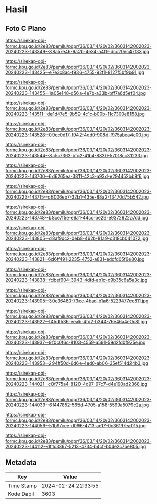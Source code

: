# Hasil

## Foto C Plano

https://sirekap-obj-formc.kpu.go.id/2e83/pemilu/pdpr/36/03/14/20/02/3603142002023-20240223-143349--88a57e46-9a2b-4e34-a4f9-dcc20ec47f33.jpg

https://sirekap-obj-formc.kpu.go.id/2e83/pemilu/pdpr/36/03/14/20/02/3603142002023-20240223-143425--e7e3c8ac-f936-4755-92f1-8127f5bf9b91.jpg

https://sirekap-obj-formc.kpu.go.id/2e83/pemilu/pdpr/36/03/14/20/02/3603142002023-20240223-143455--1a05e148-d56a-4e7b-a33b-bff7a6d5ef04.jpg

https://sirekap-obj-formc.kpu.go.id/2e83/pemilu/pdpr/36/03/14/20/02/3603142002023-20240223-143511--de1d47e5-9b59-4c1c-b00b-11c7300e8158.jpg

https://sirekap-obj-formc.kpu.go.id/2e83/pemilu/pdpr/36/03/14/20/02/3603142002023-20240223-143528--09ec0d17-f942-4dd0-908d-f975abea4c00.jpg

https://sirekap-obj-formc.kpu.go.id/2e83/pemilu/pdpr/36/03/14/20/02/3603142002023-20240223-143544--8c5c7363-bfc2-41b4-8830-57018cc31233.jpg

https://sirekap-obj-formc.kpu.go.id/2e83/pemilu/pdpr/36/03/14/20/02/3603142002023-20240223-143700--6d6265ea-3811-42c3-a93d-e294452bb9f6.jpg

https://sirekap-obj-formc.kpu.go.id/2e83/pemilu/pdpr/36/03/14/20/02/3603142002023-20240223-143715--d8006eb7-32b1-435e-88a2-13470d75b542.jpg

https://sirekap-obj-formc.kpu.go.id/2e83/pemilu/pdpr/36/03/14/20/02/3603142002023-20240223-143748--b8ce7f5e-e6a1-44cc-be29-e9372622a7dd.jpg

https://sirekap-obj-formc.kpu.go.id/2e83/pemilu/pdpr/36/03/14/20/02/3603142002023-20240223-143805--d8af9dc2-0eb8-462b-81a9-c318cb041072.jpg

https://sirekap-obj-formc.kpu.go.id/2e83/pemilu/pdpr/36/03/14/20/02/3603142002023-20240223-143821--6d6ff491-2235-4752-a831-eddfd05f6e80.jpg

https://sirekap-obj-formc.kpu.go.id/2e83/pemilu/pdpr/36/03/14/20/02/3603142002023-20240223-143838--fdbef904-3943-4dfd-ab1c-d9b35c6a5a3c.jpg

https://sirekap-obj-formc.kpu.go.id/2e83/pemilu/pdpr/36/03/14/20/02/3603142002023-20240223-143905--30e36480-73ee-4bad-b1a6-5229477ee811.jpg

https://sirekap-obj-formc.kpu.go.id/2e83/pemilu/pdpr/36/03/14/20/02/3603142002023-20240223-143922--f45df536-eeab-4fd2-b344-76e46a4e0c8f.jpg

https://sirekap-obj-formc.kpu.go.id/2e83/pemilu/pdpr/36/03/14/20/02/3603142002023-20240223-143937--9f0c0f6c-8103-4559-a591-59d2fd0f975e.jpg

https://sirekap-obj-formc.kpu.go.id/2e83/pemilu/pdpr/36/03/14/20/02/3603142002023-20240223-143953--294ff50d-6d6e-4ed0-ab06-35ef514d24b3.jpg

https://sirekap-obj-formc.kpu.go.id/2e83/pemilu/pdpr/36/03/14/20/02/3603142002023-20240223-144021--c0f775a4-8120-4d97-97c7-d4e190ad2368.jpg

https://sirekap-obj-formc.kpu.go.id/2e83/pemilu/pdpr/36/03/14/20/02/3603142002023-20240223-144039--6f447852-565d-4705-a158-5599a5079c2a.jpg

https://sirekap-obj-formc.kpu.go.id/2e83/pemilu/pdpr/36/03/14/20/02/3603142002023-20240223-144056--51b97cee-d096-4713-ae17-0c36197ea015.jpg

https://sirekap-obj-formc.kpu.go.id/2e83/pemilu/pdpr/36/03/14/20/02/3603142002023-20240223-144112--df1c3367-5213-4734-b4cf-b04e2c7be805.jpg


## Metadata

| Key        | Value               |
| ---------- | ------------------- |
| Time Stamp | 2024-02-24 22:33:55 |
| Kode Dapil | 3603                |



